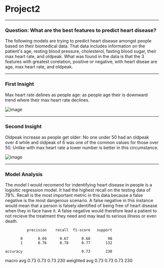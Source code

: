 # Project2

---
### Question: What are the best features to predict heart disease?
The following models are trying to predict heart disease amongst people based on their biomedical data. That data includes information on the patient's age, resting blood pressure, cholesterol, fasting blood sugar, their max heart rate, and oldpeak. What was found in the data is that the 3 features with greatest corelation, positive or negative, with heart diseae are age, max heart rate, and oldpeak. 

---
### First Insight
Max heart rate delines as people age: as people age their is downward trend where their max heart rate declines.

![image](https://user-images.githubusercontent.com/49537432/222751037-4ba26c87-3ac7-447d-bc8c-eff93eacfdfa.png)

---
### Second Insight
Oldpeak increase as people get older: No one under 50 had an oldpeak over 4 while and oldpeak of 6 was one of the common values for those over 50. Unlike with max heart rate a lower number is better in this circumstance. 

![image](https://user-images.githubusercontent.com/49537432/222756230-d9c572d5-aff5-442c-928b-3105dd850b63.png)

---
### Model Analysis

The model I would recomend for indentifying heart disease in people is a logisitic regression model. It had the highest recall on the testing data of 78%. Recall is the most important metric in this data because a false negative is the most dangerous scenario. A false negative in this instance would mean that a person is falsely identified of being free of heart disease when they in face have it. A false negative would therefore lead a patient to not recieve the treatment they need and may lead to serious illness or even death. 

              precision    recall  f1-score   support

           0       0.69      0.67      0.68        98
           1       0.76      0.78      0.77       132

    accuracy                           0.73       230
   macro avg       0.73      0.73      0.73       230
weighted avg       0.73      0.73      0.73       230
